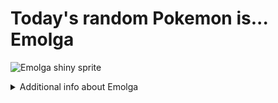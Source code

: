 # Today's random Pokemon is... Emolga

![Emolga shiny sprite](https://raw.githubusercontent.com/PokeAPI/sprites/master/sprites/pokemon/shiny/587.png)

<details>
<summary>Additional info about Emolga</summary>

| srpite type | image |
|------|------|
| back_default | ![Emolga back_default sprite](https://raw.githubusercontent.com/PokeAPI/sprites/master/sprites/pokemon/back/587.png) |
| back_shiny | ![Emolga back_shiny sprite](https://raw.githubusercontent.com/PokeAPI/sprites/master/sprites/pokemon/back/shiny/587.png) |
| front_default | ![Emolga front_default sprite](https://raw.githubusercontent.com/PokeAPI/sprites/master/sprites/pokemon/587.png) | </details>